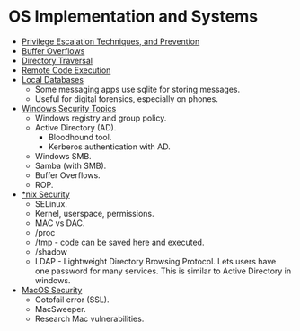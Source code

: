 # OS Implementation and Systems
- [Privilege Escalation Techniques, and Prevention](./01_Privilege_Escalation_Techniques_and_Prevention.md)
- [Buffer Overflows](./02_Buffer_Overflows.md)
- [Directory Traversal](./03_Directory_Traversal.md)
- [Remote Code Execution](./04_Remote_Code_Execution.md)
- [Local Databases](./05_Local_Databases.md)
	- Some messaging apps use sqlite for storing messages.
	- Useful for digital forensics, especially on phones.
- [Windows Security Topics](./06_Windows_Security_Topics.md)
	- Windows registry and group policy.
	- Active Directory (AD).
		- Bloodhound tool. 
		- Kerberos authentication with AD.
	- Windows SMB. 
	- Samba (with SMB).
	- Buffer Overflows. 
	- ROP. 
- [*nix Security](./07_nix_Security.md)
	- SELinux.
	- Kernel, userspace, permissions.
	- MAC vs DAC.
	- /proc
	- /tmp - code can be saved here and executed.
	- /shadow 
	- LDAP - Lightweight Directory Browsing Protocol. Lets users have one password for many services. This is similar to Active Directory in windows.
- [MacOS Security](./08_MacOS_Security.md)
	- Gotofail error (SSL).
	- MacSweeper.
	- Research Mac vulnerabilities.
